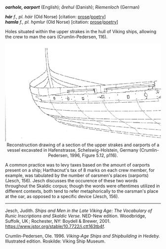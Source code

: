 **_oarhole, oarport_** (English); _årehul_ (Danish); _Riemenloch_ (German)

_**hár** f., pl. háir_ (Old Norse) [citation: [prose](https://onp.ku.dk/onp/onp.php?o31447)/[poetry](https://lexiconpoeticum.org/m.php?p=lemma&i=31982)]     
_**hamla** f., pl. hǫmlur_ (Old Norse) [citation: [prose](https://onp.ku.dk/onp/onp.php?o31115)/[poetry](https://lexiconpoeticum.org/m.php?p=lemma&i=31626)]   


  Holes situated within the upper strakes in the hull of Viking ships, allowing the crew to man the oars (Crumlin-Pedersen, 116).
<div align="center">
  
  ![oarhole-lock from Hedeby ship](../images/oarports.png)  
  Reconstruction drawing of a section of the upper strakes and oarports of a vessel excavated in Hafenstrasse, Schelswig-Holstein, Germany (Crumlin-Pedersen, 1996, Figure 5.12, p116).

</div>

  A common practice was to levy taxes based on the amount of oarports present on a ship; Harthacnut's tax of 8 marks on each crew member, for example, was tabulated by the number of oarsmen's places (oarports) (Jesch, 156). Jesch discusses the occurence of these two words throughout the Skaldic corpus; though the words were oftentimes utilized in different contexts, both tend to refer metaphorically to the oarsman's place at the oar, as opposed to a specific device (Jesch, 156).
         

---

  Jesch, Judith. _Ships and Men in the Late Viking Age: The Vocabulary of Runic Inscriptions and Skaldic Verse._ NED-New edition. Woodbridge, Suffolk, UK ; Rochester, NY: 
Boydell & Brewer, 2001. https://www.jstor.org/stable/10.7722/j.ctt163tb4f.


  Crumlin-Pedersen, Ole. 1996. _Viking-Age Ships and Shipbuilding in Hedeby._ Illustrated edition. Roskilde: Viking Ship Museum.



